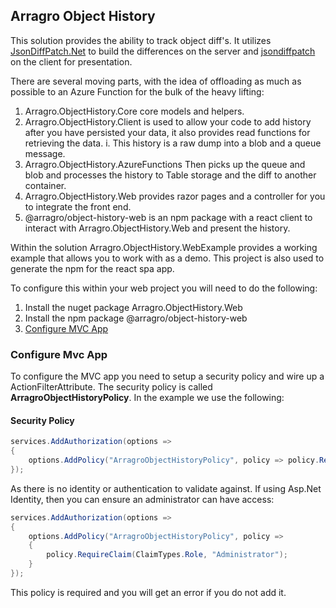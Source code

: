 ## Arragro Object History

This solution provides the ability to track object diff's.  It utilizes [JsonDiffPatch.Net](https://github.com/wbish/jsondiffpatch.net) to build the differences on the server and [jsondiffpatch](https://github.com/benjamine/jsondiffpatch) on the client for presentation.

There are several moving parts, with the idea of offloading as much as possible to an Azure Function for the bulk of the heavy lifting:

1. Arragro.ObjectHistory.Core core models and helpers.
2. Arragro.ObjectHistory.Client is used to allow your code to add history after you have persisted your data, it also provides read functions for retrieving the data.
   i. This history is a raw dump into a blob and a queue message.
3. Arragro.ObjectHistory.AzureFunctions Then picks up the queue and blob and processes the history to Table storage and the diff to another container.
4. Arragro.ObjectHistory.Web provides razor pages and a controller for you to integrate the front end.
5. @arragro/object-history-web is an npm package with a react client to interact with Arragro.ObjectHistory.Web and present the history.

Within the solution Arragro.ObjectHistory.WebExample provides a working example that allows you to work with as a demo.  This project is also used to generate the npm for the react spa app.

To configure this within your web project you will need to do the following:

1. Install the nuget package Arragro.ObjectHistory.Web
2. Install the npm package @arragro/object-history-web
3. [Configure MVC App](#Configure-MVC-App)


### Configure Mvc App
To configure the MVC app you need to setup a security policy and wire up a ActionFilterAttribute.  The security policy is called **ArragroObjectHistoryPolicy**.  In the example we use the following:

#### Security Policy
``` csharp
services.AddAuthorization(options =>
{
    options.AddPolicy("ArragroObjectHistoryPolicy", policy => policy.RequireAssertion(context => true));
});
```

As there is no identity or authentication to validate against.  If using Asp.Net Identity, then you can ensure an administrator can have access:

``` csharp
services.AddAuthorization(options =>
{
    options.AddPolicy("ArragroObjectHistoryPolicy", policy => 
    {
        policy.RequireClaim(ClaimTypes.Role, "Administrator");
    }
});
```
This policy is required and you will get an error if you do not add it.